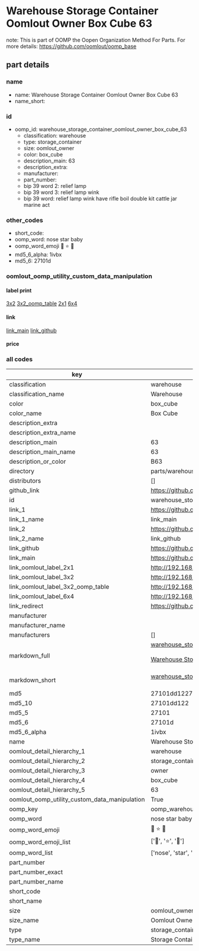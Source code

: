 # Warehouse Storage Container Oomlout Owner Box Cube 63  

note: This is part of OOMP the Oopen Organization Method For Parts. For more details: https://github.com/oomlout/oomp_base

##  part details
  







### name
* name: Warehouse Storage Container Oomlout Owner Box Cube 63
* name_short: 
### id
* oomp_id: warehouse_storage_container_oomlout_owner_box_cube_63
  * classification: warehouse
  * type: storage_container
  * size: oomlout_owner
  * color: box_cube
  * description_main: 63
  * description_extra: 
  * manufacturer: 
  * part_number: 
  * bip 39 word 2: relief lamp
  * bip 39 word 3: relief lamp wink
  * bip 39 word: relief lamp wink have rifle boil double kit cattle jar marine act

### other_codes
* short_code: 
* oomp_word: nose star baby
* oomp_word_emoji :nose: :star: :baby:
* md5_6_alpha: 1ivbx
* md5_6: 27101d






### oomlout_oomp_utility_custom_data_manipulation
#### label print
[3x2](http://192.168.1.245:1112/?label=oomp%201ivbx)
[3x2_oomp_table](http://192.168.1.108:1112/?label=oomp%201ivbx)
[2x1](http://192.168.1.242:1112/?label=oomp%201ivbx)
[6x4](http://192.168.1.55:1112/?label=oomp%201ivbx)    

#### link

[link_main](https://github.com/oomlout/oomlout_oomp_version_1_messy/tree/main/parts/warehouse_storage_container_oomlout_owner_box_cube_63) [link_github](https://github.com/oomlout/oomlout_oomp_version_1_messy/tree/main/parts/warehouse_storage_container_oomlout_owner_box_cube_63)                             

#### price







### all codes 
| key | value |  
| --- | --- |  
| classification | warehouse |  
| classification_name | Warehouse |  
| color | box_cube |  
| color_name | Box Cube |  
| description_extra |  |  
| description_extra_name |  |  
| description_main | 63 |  
| description_main_name | 63 |  
| description_or_color | B63 |  
| directory | parts/warehouse_storage_container_oomlout_owner_box_cube_63 |  
| distributors | [] |  
| github_link | https://github.com/oomlout/oomlout_oomp_part_src/tree/main/parts/warehouse_storage_container_oomlout_owner_box_cube_63 |  
| id | warehouse_storage_container_oomlout_owner_box_cube_63 |  
| link_1 | https://github.com/oomlout/oomlout_oomp_version_1_messy/tree/main/parts/warehouse_storage_container_oomlout_owner_box_cube_63 |  
| link_1_name | link_main |  
| link_2 | https://github.com/oomlout/oomlout_oomp_version_1_messy/tree/main/parts/warehouse_storage_container_oomlout_owner_box_cube_63 |  
| link_2_name | link_github |  
| link_github | https://github.com/oomlout/oomlout_oomp_version_1_messy/tree/main/parts/warehouse_storage_container_oomlout_owner_box_cube_63 |  
| link_main | https://github.com/oomlout/oomlout_oomp_version_1_messy/tree/main/parts/warehouse_storage_container_oomlout_owner_box_cube_63 |  
| link_oomlout_label_2x1 | http://192.168.1.242:1112/?label=oomp%201ivbx |  
| link_oomlout_label_3x2 | http://192.168.1.245:1112/?label=oomp%201ivbx |  
| link_oomlout_label_3x2_oomp_table | http://192.168.1.108:1112/?label=oomp%201ivbx |  
| link_oomlout_label_6x4 | http://192.168.1.55:1112/?label=oomp%201ivbx |  
| link_redirect | https://github.com/oomlout/oomlout_oomp_version_1_messy/tree/main/parts/warehouse_storage_container_oomlout_owner_box_cube_63 |  
| manufacturer |  |  
| manufacturer_name |  |  
| manufacturers | [] |  
| markdown_full | [warehouse_storage_container_oomlout_owner_box_cube_63](none)<br>[](none)<br>[Warehouse Storage Container Oomlout Owner Box Cube 63](none)<br><br> |  
| markdown_short | [warehouse_storage_container_oomlout_owner_box_cube_63](none)<br><br> |  
| md5 | 27101dd1227ae834645cd69bf79f35aa |  
| md5_10 | 27101dd122 |  
| md5_5 | 27101 |  
| md5_6 | 27101d |  
| md5_6_alpha | 1ivbx |  
| name | Warehouse Storage Container Oomlout Owner Box Cube 63 |  
| oomlout_detail_hierarchy_1 | warehouse |  
| oomlout_detail_hierarchy_2 | storage_container |  
| oomlout_detail_hierarchy_3 | owner |  
| oomlout_detail_hierarchy_4 | box_cube |  
| oomlout_detail_hierarchy_5 | 63 |  
| oomlout_oomp_utility_custom_data_manipulation | True |  
| oomp_key | oomp_warehouse_storage_container_oomlout_owner_box_cube_63 |  
| oomp_word | nose star baby |  
| oomp_word_emoji | :nose: :star: :baby: |  
| oomp_word_emoji_list | [':nose:', ':star:', ':baby:'] |  
| oomp_word_list | ['nose', 'star', 'baby'] |  
| part_number |  |  
| part_number_exact |  |  
| part_number_name |  |  
| short_code |  |  
| short_name |  |  
| size | oomlout_owner |  
| size_name | Oomlout Owner |  
| type | storage_container |  
| type_name | Storage Container |  

